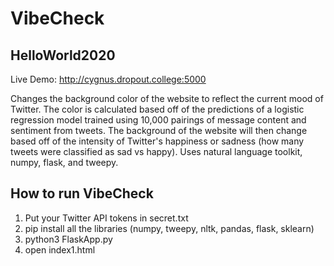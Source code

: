 # VibeCheck
## HelloWorld2020

Live Demo: http://cygnus.dropout.college:5000

Changes the background color of the website to reflect the current mood of Twitter. 
The color is calculated based off of the predictions of a logistic regression model trained using 10,000 pairings of message content and sentiment from tweets.
The background of the website will then change based off of the intensity of Twitter's happiness or sadness (how many tweets were classified as sad vs happy).
Uses natural language toolkit, numpy, flask, and tweepy.

## How to run VibeCheck
1) Put your Twitter API tokens in secret.txt
2) pip install all the libraries (numpy, tweepy, nltk, pandas, flask, sklearn)
3) python3 FlaskApp.py
4) open index1.html
